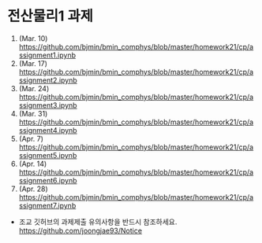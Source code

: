 
# 전산물리1 과제

1. (Mar. 10) https://github.com/bjmin/bmin_comphys/blob/master/homework21/cp/assignment1.ipynb
2. (Mar. 17) https://github.com/bjmin/bmin_comphys/blob/master/homework21/cp/assignment2.ipynb
3. (Mar. 24) https://github.com/bjmin/bmin_comphys/blob/master/homework21/cp/assignment3.ipynb
4. (Mar. 31) https://github.com/bjmin/bmin_comphys/blob/master/homework21/cp/assignment4.ipynb
5. (Apr. 7) https://github.com/bjmin/bmin_comphys/blob/master/homework21/cp/assignment5.ipynb 
6. (Apr. 14) https://github.com/bjmin/bmin_comphys/blob/master/homework21/cp/assignment6.ipynb 
7. (Apr. 28) https://github.com/bjmin/bmin_comphys/blob/master/homework21/cp/assignment7.ipynb 


* 조교 깃허브의 과제제출 유의사항을 반드시 참조하세요.  https://github.com/joongjae93/Notice
